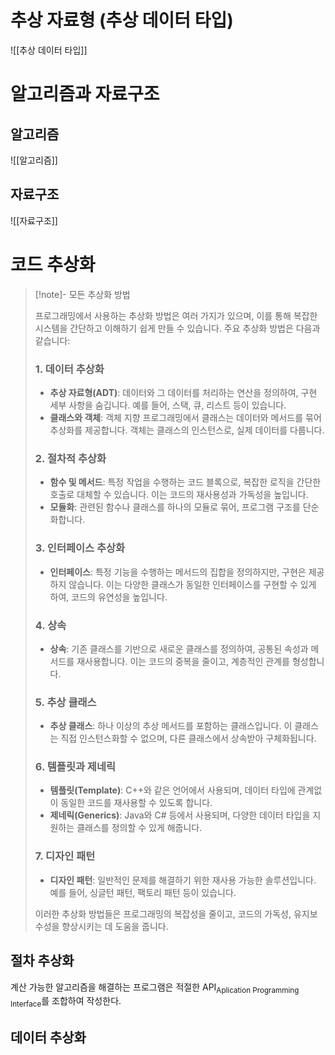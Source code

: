 # 추상 자료형 (추상 데이터 타입)
![[추상 데이터 타입]]
# 알고리즘과 자료구조
## 알고리즘
![[알고리즘]]
## 자료구조
![[자료구조]]
# 코드 추상화
> [!note]- 모든 추상화 방법
>
> 프로그래밍에서 사용하는 추상화 방법은 여러 가지가 있으며, 이를 통해 복잡한 시스템을 간단하고 이해하기 쉽게 만들 수 있습니다. 주요 추상화 방법은 다음과 같습니다:
> 
> ### 1. **데이터 추상화**
> - **추상 자료형(ADT)**: 데이터와 그 데이터를 처리하는 연산을 정의하여, 구현 세부 사항을 숨깁니다. 예를 들어, 스택, 큐, 리스트 등이 있습니다.
> - **클래스와 객체**: 객체 지향 프로그래밍에서 클래스는 데이터와 메서드를 묶어 추상화를 제공합니다. 객체는 클래스의 인스턴스로, 실제 데이터를 다룹니다.
> 
> ### 2. **절차적 추상화**
> - **함수 및 메서드**: 특정 작업을 수행하는 코드 블록으로, 복잡한 로직을 간단한 호출로 대체할 수 있습니다. 이는 코드의 재사용성과 가독성을 높입니다.
> - **모듈화**: 관련된 함수나 클래스를 하나의 모듈로 묶어, 프로그램 구조를 단순화합니다.
> 
> ### 3. **인터페이스 추상화**
> - **인터페이스**: 특정 기능을 수행하는 메서드의 집합을 정의하지만, 구현은 제공하지 않습니다. 이는 다양한 클래스가 동일한 인터페이스를 구현할 수 있게 하여, 코드의 유연성을 높입니다.
> 
> ### 4. **상속**
> - **상속**: 기존 클래스를 기반으로 새로운 클래스를 정의하여, 공통된 속성과 메서드를 재사용합니다. 이는 코드의 중복을 줄이고, 계층적인 관계를 형성합니다.
> 
> ### 5. **추상 클래스**
> - **추상 클래스**: 하나 이상의 추상 메서드를 포함하는 클래스입니다. 이 클래스는 직접 인스턴스화할 수 없으며, 다른 클래스에서 상속받아 구체화됩니다.
> 
> ### 6. **템플릿과 제네릭**
> - **템플릿(Template)**: C++와 같은 언어에서 사용되며, 데이터 타입에 관계없이 동일한 코드를 재사용할 수 있도록 합니다.
> - **제네릭(Generics)**: Java와 C# 등에서 사용되며, 다양한 데이터 타입을 지원하는 클래스를 정의할 수 있게 해줍니다.
> 
> ### 7. **디자인 패턴**
> - **디자인 패턴**: 일반적인 문제를 해결하기 위한 재사용 가능한 솔루션입니다. 예를 들어, 싱글턴 패턴, 팩토리 패턴 등이 있습니다.
> 
> 이러한 추상화 방법들은 프로그래밍의 복잡성을 줄이고, 코드의 가독성, 유지보수성을 향상시키는 데 도움을 줍니다. 
## 절차 추상화
계산 가능한 알고리즘을 해결하는 프로그램은 적절한 API<sub>Aplication Programming Interface</sub>를 조합하여 작성한다.
## 데이터 추상화
